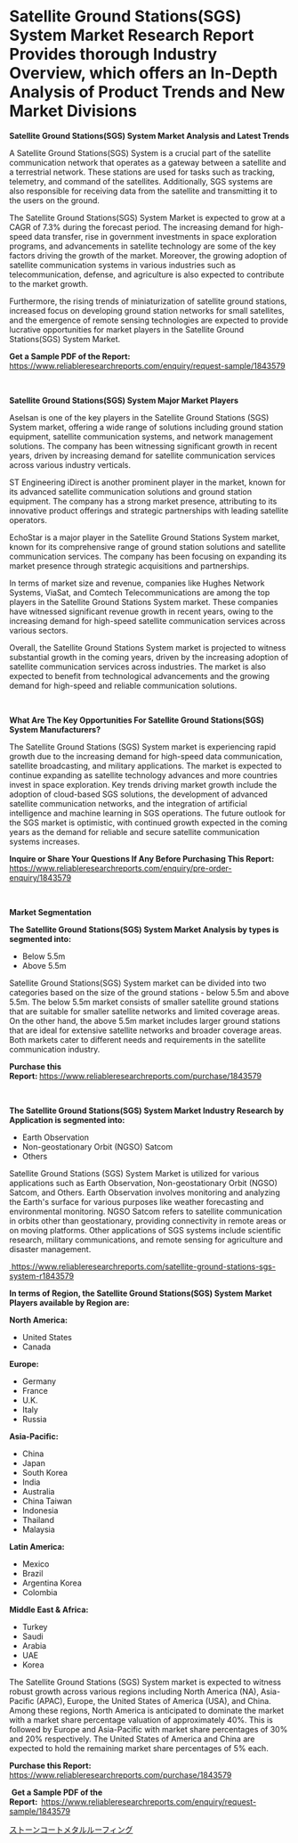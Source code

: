 <p><h1>Satellite Ground Stations(SGS) System Market Research Report Provides thorough Industry Overview, which offers an In-Depth Analysis of Product Trends and New Market Divisions</h1></p><p><strong>Satellite Ground Stations(SGS) System Market Analysis and Latest Trends</strong></p>
<p><p>A Satellite Ground Stations(SGS) System is a crucial part of the satellite communication network that operates as a gateway between a satellite and a terrestrial network. These stations are used for tasks such as tracking, telemetry, and command of the satellites. Additionally, SGS systems are also responsible for receiving data from the satellite and transmitting it to the users on the ground.</p><p>The Satellite Ground Stations(SGS) System Market is expected to grow at a CAGR of 7.3% during the forecast period. The increasing demand for high-speed data transfer, rise in government investments in space exploration programs, and advancements in satellite technology are some of the key factors driving the growth of the market. Moreover, the growing adoption of satellite communication systems in various industries such as telecommunication, defense, and agriculture is also expected to contribute to the market growth.</p><p>Furthermore, the rising trends of miniaturization of satellite ground stations, increased focus on developing ground station networks for small satellites, and the emergence of remote sensing technologies are expected to provide lucrative opportunities for market players in the Satellite Ground Stations(SGS) System Market.</p></p>
<p><strong>Get a Sample PDF of the Report:&nbsp;</strong> <a href="https://www.reliableresearchreports.com/enquiry/request-sample/1843579">https://www.reliableresearchreports.com/enquiry/request-sample/1843579</a></p>
<p>&nbsp;</p>
<p><strong>Satellite Ground Stations(SGS) System Major Market Players</strong></p>
<p><p>Aselsan is one of the key players in the Satellite Ground Stations (SGS) System market, offering a wide range of solutions including ground station equipment, satellite communication systems, and network management solutions. The company has been witnessing significant growth in recent years, driven by increasing demand for satellite communication services across various industry verticals.</p><p>ST Engineering iDirect is another prominent player in the market, known for its advanced satellite communication solutions and ground station equipment. The company has a strong market presence, attributing to its innovative product offerings and strategic partnerships with leading satellite operators.</p><p>EchoStar is a major player in the Satellite Ground Stations System market, known for its comprehensive range of ground station solutions and satellite communication services. The company has been focusing on expanding its market presence through strategic acquisitions and partnerships.</p><p>In terms of market size and revenue, companies like Hughes Network Systems, ViaSat, and Comtech Telecommunications are among the top players in the Satellite Ground Stations System market. These companies have witnessed significant revenue growth in recent years, owing to the increasing demand for high-speed satellite communication services across various sectors.</p><p>Overall, the Satellite Ground Stations System market is projected to witness substantial growth in the coming years, driven by the increasing adoption of satellite communication services across industries. The market is also expected to benefit from technological advancements and the growing demand for high-speed and reliable communication solutions.</p></p>
<p>&nbsp;</p>
<p><strong>What Are The Key Opportunities For Satellite Ground Stations(SGS) System Manufacturers?</strong></p>
<p><p>The Satellite Ground Stations (SGS) System market is experiencing rapid growth due to the increasing demand for high-speed data communication, satellite broadcasting, and military applications. The market is expected to continue expanding as satellite technology advances and more countries invest in space exploration. Key trends driving market growth include the adoption of cloud-based SGS solutions, the development of advanced satellite communication networks, and the integration of artificial intelligence and machine learning in SGS operations. The future outlook for the SGS market is optimistic, with continued growth expected in the coming years as the demand for reliable and secure satellite communication systems increases.</p></p>
<p><strong>Inquire or Share Your Questions If Any Before Purchasing This Report:</strong> <a href="https://www.reliableresearchreports.com/enquiry/pre-order-enquiry/1843579">https://www.reliableresearchreports.com/enquiry/pre-order-enquiry/1843579</a></p>
<p>&nbsp;</p>
<p><strong>Market Segmentation</strong></p>
<p><strong>The Satellite Ground Stations(SGS) System Market Analysis by types is segmented into:</strong></p>
<p><ul><li>Below 5.5m</li><li>Above 5.5m</li></ul></p>
<p><p>Satellite Ground Stations(SGS) System market can be divided into two categories based on the size of the ground stations - below 5.5m and above 5.5m. The below 5.5m market consists of smaller satellite ground stations that are suitable for smaller satellite networks and limited coverage areas. On the other hand, the above 5.5m market includes larger ground stations that are ideal for extensive satellite networks and broader coverage areas. Both markets cater to different needs and requirements in the satellite communication industry.</p></p>
<p><strong>Purchase this Report:&nbsp;</strong><a href="https://www.reliableresearchreports.com/purchase/1843579">https://www.reliableresearchreports.com/purchase/1843579</a></p>
<p>&nbsp;</p>
<p><strong>The Satellite Ground Stations(SGS) System Market Industry Research by Application is segmented into:</strong></p>
<p><ul><li>Earth Observation</li><li>Non-geostationary Orbit (NGSO) Satcom</li><li>Others</li></ul></p>
<p><p>Satellite Ground Stations (SGS) System Market is utilized for various applications such as Earth Observation, Non-geostationary Orbit (NGSO) Satcom, and Others. Earth Observation involves monitoring and analyzing the Earth's surface for various purposes like weather forecasting and environmental monitoring. NGSO Satcom refers to satellite communication in orbits other than geostationary, providing connectivity in remote areas or on moving platforms. Other applications of SGS systems include scientific research, military communications, and remote sensing for agriculture and disaster management.</p></p>
<p><a href="https://www.reliableresearchreports.com/satellite-ground-stations-sgs-system-r1843579">&nbsp;https://www.reliableresearchreports.com/satellite-ground-stations-sgs-system-r1843579</a></p>
<p><strong>In terms of Region, the Satellite Ground Stations(SGS) System Market Players available by Region are:</strong></p>
<p>
    <p> <strong> North America: </strong>
        <ul>
            <li>United States</li>
            <li>Canada</li>
        </ul>
        </p> 
    <p> <strong> Europe: </strong>
        <ul>
            <li>Germany</li>
            <li>France</li>
            <li>U.K.</li>
            <li>Italy</li>
            <li>Russia</li>
        </ul>
        </p> 
    <p> <strong> Asia-Pacific: </strong>
        <ul>
            <li>China</li>
            <li>Japan</li>
            <li>South Korea</li>
            <li>India</li>
            <li>Australia</li>
            <li>China Taiwan</li>
            <li>Indonesia</li>
            <li>Thailand</li>
            <li>Malaysia</li>
        </ul>
        </p> 
    <p> <strong> Latin America: </strong>
        <ul>
            <li>Mexico</li>
            <li>Brazil</li>
            <li>Argentina Korea</li>
            <li>Colombia</li>
        </ul>
        </p> 
    <p> <strong> Middle East & Africa: </strong>
        <ul>
            <li>Turkey</li>
            <li>Saudi</li>
            <li>Arabia</li>
            <li>UAE</li>
            <li>Korea</li>
        </ul>
    </p>
    </p>
<p><p>The Satellite Ground Stations (SGS) System market is expected to witness robust growth across various regions including North America (NA), Asia-Pacific (APAC), Europe, the United States of America (USA), and China. Among these regions, North America is anticipated to dominate the market with a market share percentage valuation of approximately 40%. This is followed by Europe and Asia-Pacific with market share percentages of 30% and 20% respectively. The United States of America and China are expected to hold the remaining market share percentages of 5% each.</p></p>
<p><strong>Purchase this Report: </strong><a href="https://www.reliableresearchreports.com/purchase/1843579">https://www.reliableresearchreports.com/purchase/1843579</a></p>
<p>&nbsp;<strong>Get a Sample PDF of the Report:&nbsp;&nbsp;</strong><a href="https://www.reliableresearchreports.com/enquiry/request-sample/1843579">https://www.reliableresearchreports.com/enquiry/request-sample/1843579</a></p>
<p><strong></strong></p>
<p><p><a href="https://github.com/zekaoe592392/Market-Research-Report-List-1/blob/main/442776220483.md">ストーンコートメタルルーフィング</a></p></p>